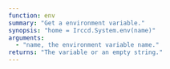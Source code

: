 ```yaml
---
function: env
summary: "Get a environment variable."
synopsis: "home = Irccd.System.env(name)"
arguments:
  - "name, the environment variable name."
returns: "The variable or an empty string."
---
```

